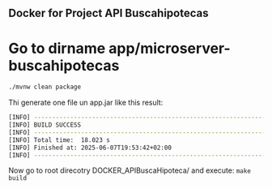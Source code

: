 ## Docker for Project API Buscahipotecas

# Go to dirname app/microserver-buscahipotecas

```bash
./mvnw clean package
```


Thi generate one file un app.jar like this result:

```bash
[INFO] ------------------------------------------------------------------------
[INFO] BUILD SUCCESS
[INFO] ------------------------------------------------------------------------
[INFO] Total time:  18.023 s
[INFO] Finished at: 2025-06-07T19:53:42+02:00
[INFO] ------------------------------------------------------------------------
```

Now go to root direcotry DOCKER_APIBuscaHipoteca/ and execute: `make build`
